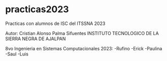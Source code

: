 # practicas2023
Practicas con alumnos de ISC del ITSSNA 2023

Autor: Cristian Alonso Palma Sifuentes
INSTITUTO TECNOLOGICO DE LA SIERRA NEGRA DE AJALPAN 

8vo Ingenieria en Sistemas Computacionales 2023:
-Rufino
-Erick
-Paulina
-Saul
-Luis
